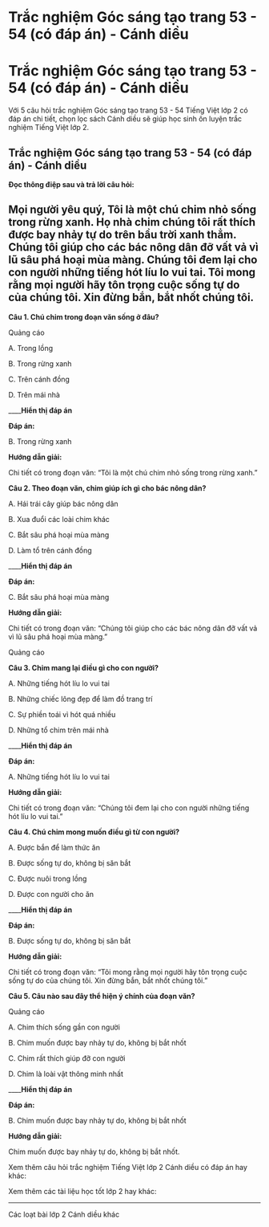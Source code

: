# Trắc nghiệm Góc sáng tạo trang 53 - 54 (có đáp án) - Cánh diều

# Trắc nghiệm Góc sáng tạo trang 53 - 54 (có đáp án) - Cánh diều

Với 5 câu hỏi trắc nghiệm Góc sáng tạo trang 53 - 54 Tiếng Việt lớp 2 có đáp án chi tiết, chọn lọc sách Cánh diều sẽ giúp học sinh ôn luyện trắc nghiệm Tiếng Việt lớp 2.

## Trắc nghiệm Góc sáng tạo trang 53 - 54 (có đáp án) - Cánh diều

**Đọc thông điệp sau và trả lời câu hỏi:**

Mọi người yêu quý, Tôi là một chú chim nhỏ sống trong rừng xanh. Họ nhà chim chúng tôi rất thích được bay nhảy tự do trên bầu trời xanh thẳm. Chúng tôi giúp cho các bác nông dân đỡ vất vả vì lũ sâu phá hoại mùa màng. Chúng tôi đem lại cho con người những tiếng hót líu lo vui tai. Tôi mong rằng mọi người hãy tôn trọng cuộc sống tự do của chúng tôi. Xin đừng bắn, bắt nhốt chúng tôi.  
---  
  
**Câu 1. Chú chim trong đoạn văn sống ở đâu?**

Quảng cáo

A. Trong lồng

B. Trong rừng xanh

C. Trên cánh đồng

D. Trên mái nhà

____**Hiển thị đáp án**

**Đáp án:**

B. Trong rừng xanh

**Hướng dẫn giải:**

Chi tiết có trong đoạn văn: “Tôi là một chú chim nhỏ sống trong rừng xanh.”

**Câu 2. Theo đoạn văn, chim giúp ích gì cho bác nông dân?**

A. Hái trái cây giúp bác nông dân

B. Xua đuổi các loài chim khác

C. Bắt sâu phá hoại mùa màng

D. Làm tổ trên cánh đồng

____**Hiển thị đáp án**

**Đáp án:**

C. Bắt sâu phá hoại mùa màng

**Hướng dẫn giải:**

Chi tiết có trong đoạn văn: “Chúng tôi giúp cho các bác nông dân đỡ vất vả vì lũ sâu phá hoại mùa màng.”

Quảng cáo

**Câu 3. Chim mang lại điều gì cho con người?**

A. Những tiếng hót líu lo vui tai

B. Những chiếc lông đẹp để làm đồ trang trí

C. Sự phiền toái vì hót quá nhiều

D. Những tổ chim trên mái nhà

____**Hiển thị đáp án**

**Đáp án:**

A. Những tiếng hót líu lo vui tai

**Hướng dẫn giải:**

Chi tiết có trong đoạn văn: “Chúng tôi đem lại cho con người những tiếng hót líu lo vui tai.”

**Câu 4. Chú chim mong muốn điều gì từ con người?**

A. Được bắn để làm thức ăn

B. Được sống tự do, không bị săn bắt

C. Được nuôi trong lồng

D. Được con người cho ăn

____**Hiển thị đáp án**

**Đáp án:**

B. Được sống tự do, không bị săn bắt

**Hướng dẫn giải:**

Chi tiết có trong đoạn văn: “Tôi mong rằng mọi người hãy tôn trọng cuộc sống tự do của chúng tôi. Xin đừng bắn, bắt nhốt chúng tôi.”

**Câu 5. Câu nào sau đây thể hiện ý chính của đoạn văn?**

Quảng cáo

A. Chim thích sống gần con người

B. Chim muốn được bay nhảy tự do, không bị bắt nhốt

C. Chim rất thích giúp đỡ con người

D. Chim là loài vật thông minh nhất

____**Hiển thị đáp án**

**Đáp án:**

B. Chim muốn được bay nhảy tự do, không bị bắt nhốt

**Hướng dẫn giải:**

Chim muốn được bay nhảy tự do, không bị bắt nhốt.

Xem thêm câu hỏi trắc nghiệm Tiếng Việt lớp 2 Cánh diều có đáp án hay khác:

Xem thêm các tài liệu học tốt lớp 2 hay khác:

* * *

Các loạt bài lớp 2 Cánh diều khác
